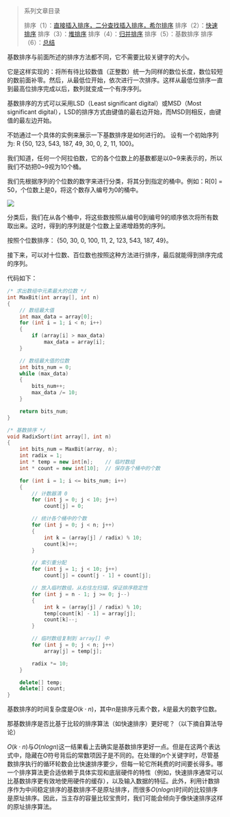 > 系列文章目录
>
> 排序（1）：[直接插入排序，二分查找插入排序，希尔排序](https://subetter.com/articles/2018/05/insert-sort.html)
> 排序（2）：[快速排序](https://subetter.com/articles/2018/06/quick-sort.html)
> 排序（3）：[堆排序](https://subetter.com/articles/2018/06/heap-sort.html)
> 排序（4）：[归并排序](https://subetter.com/articles/2018/06/merge-sort.html)
> 排序（5）：基数排序
> 排序（6）：[总结](https://subetter.com/articles/2018/06/sort-radix.html)


基数排序与前面所述的排序方法都不同，它不需要比较关键字的大小。

它是这样实现的：将所有待比较数值（正整数）统一为同样的数位长度，数位较短的数前面补零。然后，从最低位开始，依次进行一次排序。这样从最低位排序一直到最高位排序完成以后，数列就变成一个有序序列。

基数排序的方式可以采用LSD（Least significant digital）或MSD（Most significant digital），LSD的排序方式由键值的最右边开始，而MSD则相反，由键值的最左边开始。

不妨通过一个具体的实例来展示一下基数排序是如何进行的。 设有一个初始序列为: R {50, 123, 543, 187, 49, 30, 0, 2, 11, 100}。

我们知道，任何一个阿拉伯数，它的各个位数上的基数都是以0\~9来表示的，所以我们不妨把0~9视为10个桶。 

我们先根据序列的个位数的数字来进行分类，将其分到指定的桶中。例如：R[0] = 50，个位数上是0，将这个数存入编号为0的桶中。

![](https://subetter.com/images/figures/20180607_07.png)

分类后，我们在从各个桶中，将这些数按照从编号0到编号9的顺序依次将所有数取出来。这时，得到的序列就是个位数上呈递增趋势的序列。 

按照个位数排序： {50, 30, 0, 100, 11, 2, 123, 543, 187, 49}。

接下来，可以对十位数、百位数也按照这种方法进行排序，最后就能得到排序完成的序列。

代码如下：

```c++
/* 求出数组中元素最大的位数 */
int MaxBit(int array[], int n)
{
	// 数组最大值 
	int max_data = array[0];
	for (int i = 1; i < n; i++)
    {
    	if (array[i] > max_data)
			max_data = array[i];
    }

	// 数组最大值的位数
	int bits_num = 0;
	while (max_data)
	{
		bits_num++;
		max_data /= 10;
	}

	return bits_num;
}

/* 基数排序 */
void RadixSort(int array[], int n)
{
	int bits_num = MaxBit(array, n);
	int radix = 1;
	int * temp = new int[n];    // 临时数组
	int * count = new int[10];  // 保存各个桶中的个数

	for (int i = 1; i <= bits_num; i++)
	{
		// 计数器清 0
		for (int j = 0; j < 10; j++)
			count[j] = 0;

		// 统计各个桶中的个数
		for (int j = 0; j < n; j++)
		{
			int k = (array[j] / radix) % 10;
			count[k]++;
		}

		// 索引重分配
		for (int j = 1; j < 10; j++)
			count[j] = count[j - 1] + count[j];

		// 放入临时数组，从右往左扫描，保证排序稳定性
		for (int j = n - 1; j >= 0; j--)
		{
			int k = (array[j] / radix) % 10;
			temp[count[k] - 1] = array[j];
			count[k]--;
		}

		// 临时数组复制到 array[] 中
		for (int j = 0; j < n; j++)
			array[j] = temp[j];

		radix *= 10;
	}

	delete[] temp;
	delete[] count;
}
```

基数排序的时间复杂度是$O(k⋅n)$，其中$n$是排序元素个数，$k$是最大的数字位数。

那基数排序是否比基于比较的排序算法（如快速排序）更好呢？（以下摘自算法导论）

$O(k⋅n)$与$O(nlogn)$这一结果看上去确实是基数排序更好一点。但是在这两个表达式中，隐藏在$O$符号背后的常数项因子是不同的。在处理的$n$个关键字时，尽管基数排序执行的循环轮数会比快速排序要少，但每一轮它所耗费的时间要长得多。哪一个排序算法更合适依赖于具体实现和底层硬件的特性（例如，快速排序通常可以比基数排序更有效地使用硬件的缓存），以及输入数据的特征。此外，利用计数排序作为中间稳定排序的基数排序不是原址排序，而很多$O(nlogn)$时间的比较排序是原址排序。因此，当主存的容量比较宝贵时，我们可能会倾向于像快速排序这样的原址排序算法。
